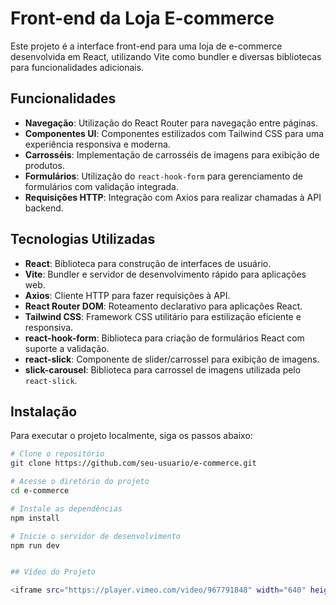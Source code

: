 # Front-end da Loja E-commerce

Este projeto é a interface front-end para uma loja de e-commerce desenvolvida em React, utilizando Vite como bundler e diversas bibliotecas para funcionalidades adicionais.

## Funcionalidades

- **Navegação**: Utilização do React Router para navegação entre páginas.
- **Componentes UI**: Componentes estilizados com Tailwind CSS para uma experiência responsiva e moderna.
- **Carrosséis**: Implementação de carrosséis de imagens para exibição de produtos.
- **Formulários**: Utilização do `react-hook-form` para gerenciamento de formulários com validação integrada.
- **Requisições HTTP**: Integração com Axios para realizar chamadas à API backend.

## Tecnologias Utilizadas

- **React**: Biblioteca para construção de interfaces de usuário.
- **Vite**: Bundler e servidor de desenvolvimento rápido para aplicações web.
- **Axios**: Cliente HTTP para fazer requisições à API.
- **React Router DOM**: Roteamento declarativo para aplicações React.
- **Tailwind CSS**: Framework CSS utilitário para estilização eficiente e responsiva.
- **react-hook-form**: Biblioteca para criação de formulários React com suporte a validação.
- **react-slick**: Componente de slider/carrossel para exibição de imagens.
- **slick-carousel**: Biblioteca para carrossel de imagens utilizada pelo `react-slick`.

## Instalação

Para executar o projeto localmente, siga os passos abaixo:

```bash
# Clone o repositório
git clone https://github.com/seu-usuario/e-commerce.git

# Acesse o diretório do projeto
cd e-commerce

# Instale as dependências
npm install

# Inicie o servidor de desenvolvimento
npm run dev


## Vídeo do Projeto

<iframe src="https://player.vimeo.com/video/967791848" width="640" height="360" frameborder="0" allow="autoplay; fullscreen; picture-in-picture" allowfullscreen></iframe>



